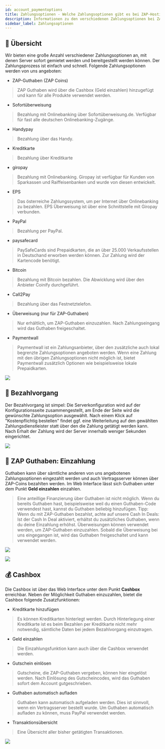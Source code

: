 ```yaml
---
id: account_paymentoptions
title: Zahlungsoptionen - Welche Zahlungsoptionen gibt es bei ZAP-Hosting.com
description: Informationen zu den verschiedenen Zahlungsoptionen bei ZAP-Hosting: PayPal, Kreditkarte, ZAP-Guthaben und mehr
sidebar_label: Zahlungsoptionen
---
```


## 🧾 Übersicht
Wir bieten eine große Anzahl verschiedener Zahlungsoptionen an, mit denen Server sofort gemietet werden und bereitgestellt werden können. Der Zahlungsprozess ist einfach und schnell. Folgende Zahlungsoptionen werden von uns angeboten:
*  ZAP-Guthaben (ZAP Coins) 
> ZAP Guthaben wird über die Cashbox (Geld einzahlen) hinzugefügt und kann für alle Produkte verwendet werden.
* Sofortüberweisung
> Bezahlung mit Onlinebanking über Sofortüberweisung.de. Verfügbar für fast alle deutschen Onlinebanking-Zugänge.
* Handypay
> Bezahlung über das Handy.
* Kreditkarte
> Bezahlung über Kreditkarte
* giropay
> Bezahlung mit Onlinebanking. Giropay ist verfügbar für Kunden von Sparkassen und Raiffeisenbanken und wurde von diesen entwickelt.
* EPS
> Das österreiche Zahlungssystem, um per Internet über Onlinebanking zu bezahlen. EPS Überweisung ist über eine Schnittstelle mit Giropay verbunden.
* PayPal
> Bezahlung per PayPal.
* paysafecard
> PaySafeCards sind Prepaidkarten, die an über 25.000 Verkaufsstellen in Deutschand erworben werden können. Zur Zahlung wird der Kartencode benötigt.
* Bitcoin
> Bezahlung mit Bitcoin bezahlen. Die Abwicklung wird über den Anbieter Coinify durchgeführt.
* Call2Pay
> Bezahlung über das Festnetztelefon.
* Überweisung (nur für ZAP-Guthaben)
> Nur erhältlich, um ZAP-Guthaben einzuzahlen. Nach Zahlungseingang wird das Guthaben freigeschaltet.
* Paymentwall
> Paymentwall ist ein Zahlungsanbieter, über den zusätzliche auch lokal begrenzte Zahlungsoptionen angeboten werden. Wenn eine Zahlung mit den übrigen Zahlungsoptionen nicht möglich ist, bietet Paymentwall zusätzlich Optionen wie beispielsweise lokale Prepaidkarten.

![](https://screensaver01.zap-hosting.com/index.php/apps/files_sharing/publicpreview/NZZcKWizMpBf8MK?x=1912&y=616&a=true&file=firefox_VW5fwNOZWG.png&scalingup=0)

## 💸 Bezahlvorgang
Der Bezahlvorgang ist simpel: Die Serverkonfiguration wird auf der Konfigurationsseite zusammengestellt, am Ende der Seite wird die gewünschte Zahlungsoption ausgewählt. Nach einem Klick auf "Kostenpflichtig bestellen" findet ggf. eine Weiterleitung auf den gewählten Zahlungsdienstleister statt über den die Zahlung getätigt werden kann. Nach Erhalt der Zahlung wird der Server innerhalb weniger Sekunden eingerichtet.

![](https://screensaver01.zap-hosting.com/index.php/apps/files_sharing/publicpreview/Rz5yqxeeZF7WN2y?x=1920&y=619&a=true&file=chrome_b2F6lXb8AP.png&scalingup=0)

## 🏦 ZAP Guthaben: Einzahlung
Guthaben kann über sämtliche anderen von uns angebotenen Zahlungsoptionen eingezahlt werden und auch Vertragsserver können über ZAP-Coins bezahlten werden. Im Web Interface lässt sich Guthaben unter dem Punkt **Geld einzahlen** einzahlen.
> Eine anteillige Finanzierung über Guthaben ist nicht möglich. Wenn du bereits Guthaben hast, beispielsweise weil du einen Guthaben-Code verwendest hast, kannst du Guthaben beliebig hinzufügen. Tipp: Wenn du mit ZAP-Guthaben bezahlst, achte auf unsere Cash In Deals: Ist der Cash In Deal aktiviert, erhältst du zusätzliches Guthaben, wenn du deine Einzahlung erhöhst.
Überweisungen können verwendet werden, um ZAP-Guthaben einzuzahlen. Sobald die Überweisung bei uns eingegangen ist, wird das Guthaben freigeschaltet und kann verwendet werden.

![](https://screensaver01.zap-hosting.com/index.php/apps/files_sharing/publicpreview/iPDYFjbm9e9Nm6p?x=1920&y=620&a=true&file=chrome_rQewWKD9qK.png&scalingup=0)

![](https://screensaver01.zap-hosting.com/index.php/apps/files_sharing/publicpreview/Qb9sznKMiZSyGS9?x=1920&y=620&a=true&file=chrome_CqTtPV6j5Y.png&scalingup=0)

## 💰 Cashbox
Die Cashbox ist über das Web Interface unter dem Punkt **Cashbox** erreichbar. Neben der Möglichkeit Guthaben einzuzahlen, bietet die Cashbox folgende Zusatzfunktionen:
* Kreditkarte hinzufügen
> Es können Kreditkarten hinterlegt werden. Durch Hinterlegung einer Kreditkarte ist es beim Bezahlen per Kreditkarte nicht mehr notwendig, sämtliche Daten bei jedem Bezahlvorgang einzutragen.
* Geld einzahlen
> Die Einzahlungsfunktion kann auch über die Cashbox verwendet werden.
* Gutschein einlösen
> Gutscheine, die ZAP-Guthaben vergeben, können hier eingelöst werden. Nach Einlösung des Gutscheincodes, wird das Guthaben sofort dem Account gutgeschrieben.
* Guthaben automatisch aufladen
> Guthaben kann automatisch aufgeladen werden. Dies ist sinnvoll, wenn ein Vertragsserver bestellt wurde. Um Guthaben automatisch aufladen zu können, muss PayPal verwendet werden.
* Transaktionsübersicht
> Eine Übersicht aller bisher getätigten Transaktionen.

![](https://screensaver01.zap-hosting.com/index.php/apps/files_sharing/publicpreview/Rxj5EAbXqffbjij?x=1920&y=620&a=true&file=chrome_EImA32HhiQ.png&scalingup=0)
